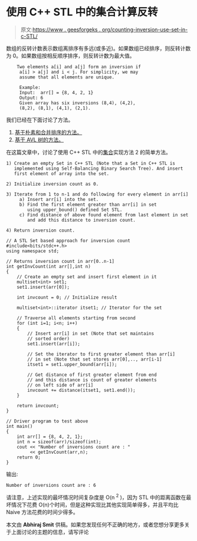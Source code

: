 # 使用 C++ STL 中的集合计算反转

> 原文:[https://www . geesforgeks . org/counting-inversion-use-set-in-c-STL/](https://www.geeksforgeeks.org/counting-inversions-using-set-in-c-stl/)

数组的反转计数表示数组离排序有多远(或多近)。如果数组已经排序，则反转计数为 0。如果数组按相反顺序排序，则反转计数为最大值。

```
    Two elements a[i] and a[j] form an inversion if 
     a[i] > a[j] and i < j. For simplicity, we may 
     assume that all elements are unique.

     Example:
     Input:  arr[] = {8, 4, 2, 1}
     Output: 6
     Given array has six inversions (8,4), (4,2),
     (8,2), (8,1), (4,1), (2,1).     

```

我们已经在下面讨论了方法。
1) [基于朴素和合并排序的方法。](https://www.geeksforgeeks.org/counting-inversions/)
2) [基于 AVL 树的方法。](https://www.geeksforgeeks.org/count-inversions-in-an-array-set-2-using-self-balancing-bst/)

在这篇文章中，讨论了使用 C++ STL 中的[集合](https://www.geeksforgeeks.org/set-in-cpp-stl/)实现方法 2 的简单方法。

```
1) Create an empty Set in C++ STL (Note that a Set in C++ STL is 
   implemented using Self-Balancing Binary Search Tree). And insert
   first element of array into the set.

2) Initialize inversion count as 0.

3) Iterate from 1 to n-1 and do following for every element in arr[i]
     a) Insert arr[i] into the set.
     b) Find the first element greater than arr[i] in set
        using upper_bound() defined Set STL.
     c) Find distance of above found element from last element in set
        and add this distance to inversion count.

4) Return inversion count.

```

```
// A STL Set based approach for inversion count 
#include<bits/stdc++.h>
using namespace std;

// Returns inversion count in arr[0..n-1]
int getInvCount(int arr[],int n)
{
    // Create an empty set and insert first element in it
    multiset<int> set1;
    set1.insert(arr[0]);

    int invcount = 0; // Initialize result

    multiset<int>::iterator itset1; // Iterator for the set

    // Traverse all elements starting from second
    for (int i=1; i<n; i++)
    {
        // Insert arr[i] in set (Note that set maintains
        // sorted order)
        set1.insert(arr[i]);

        // Set the iterator to first greater element than arr[i]
        // in set (Note that set stores arr[0],.., arr[i-1]
        itset1 = set1.upper_bound(arr[i]);

        // Get distance of first greater element from end
        // and this distance is count of greater elements
        // on left side of arr[i]
        invcount += distance(itset1, set1.end());
    }

    return invcount;
}

// Driver program to test above
int main()
{
    int arr[] = {8, 4, 2, 1};
    int n = sizeof(arr)/sizeof(int);
    cout << "Number of inversions count are : "
         << getInvCount(arr,n);
    return 0;
}
```

输出:

```
Number of inversions count are : 6
```

请注意，上述实现的最坏情况时间复杂度是 O(n <sup>2</sup> )，因为 STL 中的距离函数在最坏情况下花费 O(n)个时间，但是这种实现比其他实现简单得多，并且平均比 Naive 方法花费的时间少得多。

本文由 **Abhiraj Smit** 供稿。如果您发现任何不正确的地方，或者您想分享更多关于上面讨论的主题的信息，请写评论